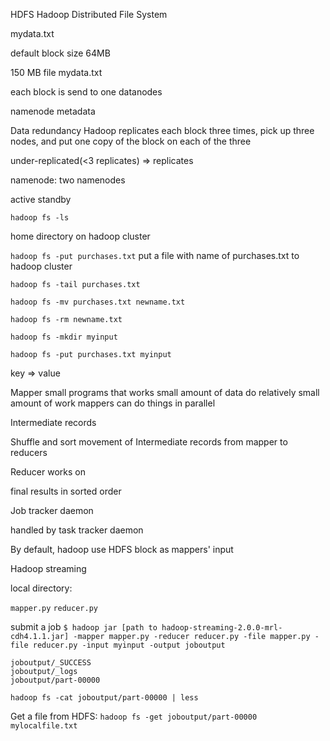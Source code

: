 HDFS
Hadoop
Distributed
File
System

mydata.txt

default block size 64MB

150 MB file mydata.txt

each block is send to one datanodes

namenode metadata

Data redundancy
Hadoop replicates each block three times, pick up three nodes, and put one
copy of the block on each of the three

under-replicated(<3 replicates) => replicates

namenode:
two namenodes

active standby

`hadoop fs -ls`

home directory on hadoop cluster

`hadoop fs -put purchases.txt`
put a file with name of purchases.txt to hadoop cluster

`hadoop fs -tail purchases.txt`

`hadoop fs -mv purchases.txt newname.txt`

`hadoop fs -rm newname.txt`

`hadoop fs -mkdir myinput`

`hadoop fs -put purchases.txt myinput`


key => value

Mapper
small programs that works small amount of data do relatively small amount of work
mappers can do things in parallel

Intermediate records

Shuffle and sort
movement of Intermediate records from mapper to reducers

Reducer
works on

final results in sorted order


Job tracker daemon

handled by task tracker daemon

By default, hadoop use HDFS block as mappers' input

Hadoop streaming

local directory:

`mapper.py`
`reducer.py`

submit a job
`$ hadoop jar [path to hadoop-streaming-2.0.0-mrl-cdh4.1.1.jar] -mapper mapper.py -reducer reducer.py -file mapper.py -file reducer.py -input myinput -output joboutput`

```
joboutput/_SUCCESS
joboutput/_logs
joboutput/part-00000
```

`hadoop fs -cat joboutput/part-00000 | less`

Get a file from HDFS:
`hadoop fs -get joboutput/part-00000 mylocalfile.txt`
